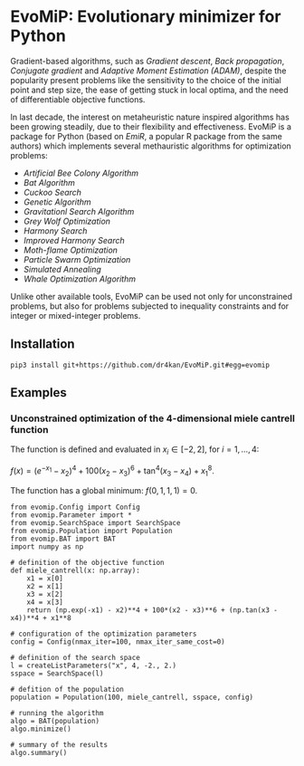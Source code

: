# EvoMiP: Evolutionary minimizer for Python

Gradient-based algorithms, such as *Gradient descent*, *Back propagation*, *Conjugate gradient* and *Adaptive Moment Estimation (ADAM)*, despite the popularity present problems like the sensitivity to the choice of the initial point and step size, the ease of getting stuck in local optima, and the need of differentiable objective functions.

In last decade, the interest on metaheuristic nature inspired algorithms has been growing steadily, due to their flexibility and effectiveness. EvoMiP is a package for Python (based on *EmiR*, a popular R package from the same authors) which implements several methauristic algorithms for optimization problems:

* *Artificial Bee Colony Algorithm*
* *Bat Algorithm*
* *Cuckoo Search*
* *Genetic Algorithm*
* *Gravitationl Search Algorithm*
* *Grey Wolf Optimization*
* *Harmony Search*
* *Improved Harmony Search*
* *Moth-flame Optimization*
* *Particle Swarm Optimization*
* *Simulated Annealing*
* *Whale Optimization Algorithm*

Unlike other available tools, EvoMiP can be used not only for unconstrained problems, but also for problems subjected to inequality constraints and for integer or mixed-integer problems. 

## Installation

    pip3 install git+https://github.com/dr4kan/EvoMiP.git#egg=evomip

## Examples

### Unconstrained optimization of the 4-dimensional miele cantrell function

The function is defined and evaluated in $x_i \in [−2, 2]$, for $i = 1, . . . , 4$: 

$f (x) = (e^{−x_1} − x_2)^4 + 100(x_2 − x_3)^6 + \tan^4(x_3 − x_4) + x_1^8$.

The function has a global minimum: $f(0, 1, 1, 1) = 0$.

```
from evomip.Config import Config
from evomip.Parameter import *
from evomip.SearchSpace import SearchSpace
from evomip.Population import Population
from evomip.BAT import BAT
import numpy as np

# definition of the objective function
def miele_cantrell(x: np.array):
    x1 = x[0]
    x2 = x[1]
    x3 = x[2]
    x4 = x[3]
    return (np.exp(-x1) - x2)**4 + 100*(x2 - x3)**6 + (np.tan(x3 - x4))**4 + x1**8

# configuration of the optimization parameters
config = Config(nmax_iter=100, nmax_iter_same_cost=0)

# definition of the search space
l = createListParameters("x", 4, -2., 2.)
sspace = SearchSpace(l)

# defition of the population
population = Population(100, miele_cantrell, sspace, config)

# running the algorithm
algo = BAT(population)
algo.minimize()

# summary of the results
algo.summary()
```
